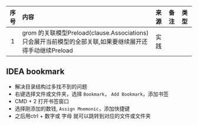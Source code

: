 | 序号 | 内容                                                                                 | 来源 | 备注                       | 类型      |
|:--:|:-----------------------------------------------------------------------------------|:---|:-------------------------|:--------|
|1| grom 的关联模型Preload(clause.Associations)只会展开当前模型的全部关联,如果要继续展开还得手动继续Preload | 实践 | |  | tip     |




## IDEA bookmark
- 解决目录结构过多找不到的问题
- 右键选择文件或文件夹，选择 `Bookmark`， `Add Bookmark`，添加书签
- CMD + 2 打开书签窗口
- 选择刚添加的数钱, `Assign Mnemonic`，添加快捷键
- 之后用ctrl + 数字或 字母 就可以跳转到对应的文件或文件夹